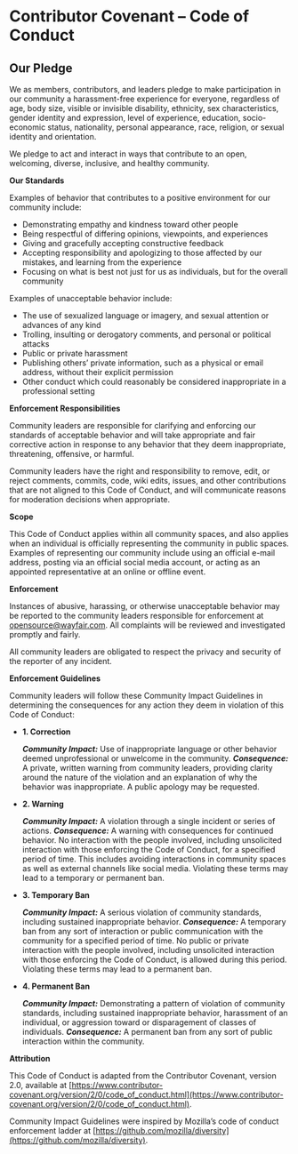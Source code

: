 
# Contributor Covenant – Code of Conduct

## Our Pledge

We as members, contributors, and leaders pledge to make participation in our community a harassment-free experience for everyone, regardless of age, body size, visible or invisible disability, ethnicity, sex characteristics, gender identity and expression, level of experience, education, socio-economic status, nationality, personal appearance, race, religion, or sexual identity and orientation.

We pledge to act and interact in ways that contribute to an open, welcoming, diverse, inclusive, and healthy community.

**Our Standards**

Examples of behavior that contributes to a positive environment for our community include:

-   Demonstrating empathy and kindness toward other people    
-   Being respectful of differing opinions, viewpoints, and experiences    
-   Giving and gracefully accepting constructive feedback    
-   Accepting responsibility and apologizing to those affected by our mistakes, and learning from the experience    
-   Focusing on what is best not just for us as individuals, but for the overall community    

Examples of unacceptable behavior include:

-   The use of sexualized language or imagery, and sexual attention or advances of any kind    
-   Trolling, insulting or derogatory comments, and personal or political attacks    
-   Public or private harassment    
-   Publishing others’ private information, such as a physical or email address, without their explicit permission    
-   Other conduct which could reasonably be considered inappropriate in a professional setting    

**Enforcement Responsibilities**

Community leaders are responsible for clarifying and enforcing our standards of acceptable behavior and will take appropriate and fair corrective action in response to any behavior that they deem inappropriate, threatening, offensive, or harmful.

Community leaders have the right and responsibility to remove, edit, or reject comments, commits, code, wiki edits, issues, and other contributions that are not aligned to this Code of Conduct, and will communicate reasons for moderation decisions when appropriate.

**Scope**

This Code of Conduct applies within all community spaces, and also applies when an individual is officially representing the community in public spaces. Examples of representing our community include using an official e-mail address, posting via an official social media account, or acting as an appointed representative at an online or offline event.

**Enforcement**

Instances of abusive, harassing, or otherwise unacceptable behavior may be reported to the community leaders responsible for enforcement at opensource@wayfair.com. All complaints will be reviewed and investigated promptly and fairly.

All community leaders are obligated to respect the privacy and security of the reporter of any incident.

**Enforcement Guidelines**

Community leaders will follow these Community Impact Guidelines in determining the consequences for any action they deem in violation of this Code of Conduct:

- **1. Correction**

  _**Community Impact:**_  Use of inappropriate language or other behavior deemed unprofessional or unwelcome in the community.
  _**Consequence:**_  A private, written warning from community leaders, providing clarity around the nature of the violation and an explanation of why the behavior was inappropriate. A public apology may be requested.

- **2. Warning**

  _**Community Impact:**_  A violation through a single incident or series of actions.
  _**Consequence:**_  A warning with consequences for continued behavior. No interaction with the people involved, including unsolicited interaction with those enforcing the Code of Conduct, for a specified period of time. This includes avoiding interactions in community spaces as well as external channels like social media. Violating these terms may lead to a temporary or permanent ban.

- **3. Temporary Ban**

  _**Community Impact:**_  A serious violation of community standards, including sustained inappropriate behavior.
  _**Consequence:**_  A temporary ban from any sort of interaction or public communication with the community for a specified period of time. No public or private interaction with the people involved, including unsolicited interaction with those enforcing the Code of Conduct, is allowed during this period. Violating these terms may lead to a permanent ban.

- **4. Permanent Ban**

  _**Community Impact:**_  Demonstrating a pattern of violation of community standards, including sustained inappropriate behavior, harassment of an individual, or aggression toward or disparagement of classes of individuals.
  _**Consequence:**_  A permanent ban from any sort of public interaction within the community.

**Attribution**

This Code of Conduct is adapted from the Contributor Covenant, version 2.0, available at  [https://www.contributor-covenant.org/version/2/0/code_of_conduct.html](https://www.contributor-covenant.org/version/2/0/code_of_conduct.html).

Community Impact Guidelines were inspired by Mozilla’s code of conduct enforcement ladder at  [https://github.com/mozilla/diversity](https://github.com/mozilla/diversity).